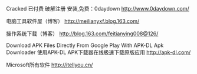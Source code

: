 Cracked 已付费 破解注册 安装,免费：0daydown
http://www.0daydown.com/

电脑工具软件屋（博客）
http://meilianyxf.blog.163.com/

操作系统下载（博客）
http://blog.163.com/feitianying008@126/

Download APK Files Directly From Google Play With APK-DL Apk Downloader
使用APK-DL APK下载器在线极速下载原版应用
http://apk-dl.com/

Microsoft所有软件
http://itellyou.cn/








